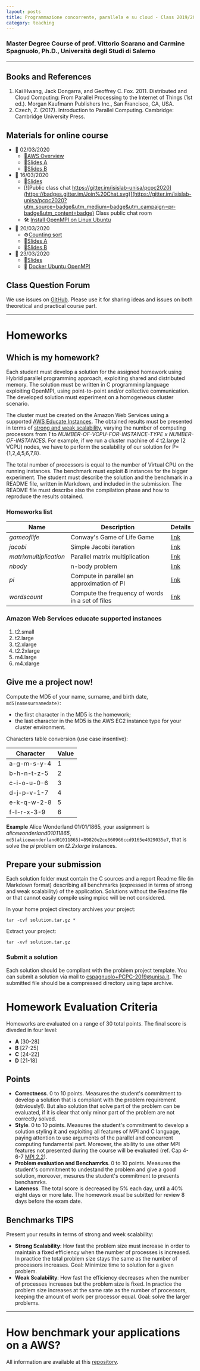 ```yaml
---
layout: posts
title: Programmazione concorrente, parallela e su cloud - Class 2019/20
category: teaching
---
```


### Master Degree Course of prof. Vittorio Scarano and Carmine Spagnuolo, Ph.D., Università degli Studi di Salerno
-------------------------------------------------------------------------

## Books and References

1. Kai Hwang, Jack Dongarra, and Geoffrey C. Fox. 2011. Distributed and Cloud Computing: From Parallel Processing to the Internet of Things (1st ed.). Morgan Kaufmann Publishers Inc., San Francisco, CA, USA.
2. Czech, Z. (2017). Introduction to Parallel Computing. Cambridge: Cambridge University Press.

## Materials for online course
- 📅 02/03/2020
    - 📄[AWS Overview](https://spagnuolocarmine.github.io/assets/files/pcpc2020/aws-overview.pdf)
    - 📄[Slides A](https://spagnuolocarmine.github.io/assets/files/pcpc2020/02032020_a.pdf)
    - 📄[Slides B](https://spagnuolocarmine.github.io/assets/files/pcpc2020/02032020_b.pdf)
- 📅 16/03/2020
    - 📄[Slides](https://spagnuolocarmine.github.io/assets/files/pcpc2020/16032020.pdf)
    - [![Public class chat https://gitter.im/isislab-unisa/pcpc2020](https://badges.gitter.im/Join%20Chat.svg)](https://gitter.im/isislab-unisa/pcpc2020?utm_source=badge&utm_medium=badge&utm_campaign=pr-badge&utm_content=badge) Class public chat room
    - 🛠 [Install OpenMPI on Linux Ubuntu](https://github.com/spagnuolocarmine/ubuntu-openmpi-openmp)
- 📅 20/03/2020
    - ⚙️[Counting sort](https://spagnuolocarmine.github.io/news/counting-sort/)
    - 📄[Slides A](https://spagnuolocarmine.github.io/assets/files/pcpc2020/20032020_a.pdf)
    - 📄[Slides B](https://spagnuolocarmine.github.io/assets/files/pcpc2020/20032020_b.pdf)
- 📅 23/03/2020
    - 📄[Slides](https://spagnuolocarmine.github.io/assets/files/pcpc2020/23032020.pdf)
    - 🐳 [Docker Ubuntu OpenMPI](https://hub.docker.com/r/spagnuolocarmine/docker-mpi)

## Class Question Forum

We use issues on [GitHub](https://github.com/spagnuolocarmine/spagnuolocarmine.github.io/issues). Please use it for sharing ideas and issues on both theoretical and practical course part.

-------------------------------------------------------------------------------------------------

# Homeworks

## Which is my homework?

Each student must develop a solution for the assigned homework using Hybrid parallel programming approach, exploiting shared and distributed memory. The solution must be written in C programming language exploiting OpenMPI, using point-to-point and/or collective communication. The developed solution must experiment on a homogeneous cluster scenario. 

The cluster must be created on the Amazon Web Services using a supported [AWS Educate Instances](https://s3.amazonaws.com/awseducate-starter-account-services/AWS_Educate_Starter_Accounts_and_AWS_Services.pdf). The obtained results must be presented in terms of [strong and weak scalability](https://www.sharcnet.ca/help/index.php/Measuring_Parallel_Scaling_Performance), varying the number of computing processors from _1_ to _NUMBER-OF-VCPU-FOR-INSTANCE-TYPE_ _x_ _NUMBER-OF-INSTANCES_. For example, if we run a cluster machine of _4_ t2.large (2 VCPU) nodes, we have to perform the scalability of our solution for P={1,2,4,5,6,7,8}.
 
 
The total number of processors is equal to the number of Virtual CPU on the running instances. The benchmark must exploit **8** instances for the bigger experiment. The student must describe the solution and the benchmark in a README file, written in Markdown, and included in the submission. The README file must describe also the compilation phase and how to reproduce the results obtained.

### Homeworks list

| Name |  Description | Details | 
|---|---|---|
| _gameoflife_ | Conway's Game of Life Game |[link](https://spagnuolocarmine.github.io/teaching/pcpc/gol)|
| _jacobi_ |  Simple Jacobi iteration |[link](https://spagnuolocarmine.github.io/teaching/pcpc/jacobi)|
| _matrixmultiplication_  |  Parallel matrix multiplication |[link](https://spagnuolocarmine.github.io/teaching/pcpc/matrix)|
| _nbody_|  n-body problem |[link](https://spagnuolocarmine.github.io/teaching/pcpc/nbody)|
| _pi_ |  Compute in parallel an approximation of PI |[link](https://spagnuolocarmine.github.io/teaching/pcpc/pi)|
| _wordscount_ | Compute the frequency of words in a set of files |[link](https://spagnuolocarmine.github.io/teaching/pcpc/wordscount)|

### Amazon Web Services educate supported instances

1. t2.small
2. t2.large
3. t2.xlarge
4. t2.2xlarge
5. m4.large
6. m4.xlarge

## Give me a project now!
 
Compute the MD5 of your name, surname, and birth date, ```md5(namesurnamedate)```:

- the first character in the MD5 is the homework;
- the last character in the MD5 is the AWS EC2 instance type for your cluster environment.

Characters table conversion (use case insentive):

| Character |Value|
|---|---|
|a-g-m-s-y-4|1|
|b-h-n-t-z-5|2|
|c-i-o-u-0-6|3|
|d-j-p-v-1-7|4|
|e-k-q-w-2-8|5|
|f-l-r-x-3-9|6|

**Example** Alice Wonderland 01/01/1865, your assignment is _alicewonderland01011865_, ```md5(alicewonderland01011865)=89820e2ce860966ccd9165e4029035e7```, that is solve the _pi_ problem on _t2.2xlarge_ instances.


## Prepare your submission

Each solution folder must contain the C sources and a report Readme file (in Markdown format) describing all benchmarks (expressed in terms of strong and weak scalability) of the application. Solutions without the Readme file or that cannot easily compile using mpicc will be not considered.

In your home project directory archives your project:
```
tar -cvf solution.tar.gz *
```
Extract your project:
```
tar -xvf solution.tar.gz
```

### Submit a solution

Each solution should be compliant with the problem project template. You can submit a solution via mail to cspagnuolo+PCPC-2019@unisa.it. The submitted file should be a compressed directory using tape archive.


# Homework Evaluation Criteria

Homeworks are evaluated on a range of 30 total points. The final score is diveded in four level:

- **A** [30-28]
- **B** [27-25]
- **C** [24-22]
- **D** [21-18]

## Points

- **Correctness**. 0 to 10 points. Measures the student's commitment to develop a solution that is compliant with the problem requirement (obviously!). But also solution that solve part of the problem can be evaluated, if it is clear that only minor part of the problem are not correctly solved.
- **Style**. 0 to 10 points. Measures the student's commitment to develop a solution styling it and exploiting all features of MPI and C language, paying attention to use arguments of the parallel and concurrent computing fundamental part. Moreover, the ability to use other MPI features not presented during the course will be evaluated (ref.  Cap 4-6-7 [MPI 2.2](https://www.mpi-forum.org/docs/mpi-2.2/mpi22-report.pdf)).
- **Problem evaluation and Benchamrks**. 0 to 10 points. Measures the student's commitment to undestand the problem and give a good solution, moreover, mesures the student's commitment to presents benchamrks.
- **Lateness**. The total score is decreased by 5% each day, until a 40% eight days or more late. The homework _must_ be subitted for review 8 days before the exam date.

## Benchmarks TIPS 

Present your results in terms of strong and week scalability:

- **Strong Scalability**: How fast the problem size must increase in order to maintain a fixed efficiency when the number of
processes is increased. In practice the total problem size stays the same as the number of processors increases.  Goal: Minimize time to solution for a given problem.
- **Weak Scalability**: How fast the efficiency decreases when the number of processes increases but the problem size is fixed. In practice  the problem size increases at the same rate as the number of processors, keeping the amount of work per processor equal. Goal: solve the larger problems.


-------------------------------------------------------------------------------------------------------------------------

# How benchmark your applications on a AWS? 

All information are available at this [repository](https://github.com/spagnuolocarmine/ubuntu-openmpi-openmp).

<!--
### Project Request
<iframe src="https://docs.google.com/forms/d/e/1FAIpQLScw6qbFwtbFc0EaCc4iLRTyo_1H46uWiDc-JMsGI0-3au1u1A/viewform?embedded=true" width="640" height="1239" frameborder="0" marginheight="0" marginwidth="0">Caricamento in corso...</iframe>

-->
